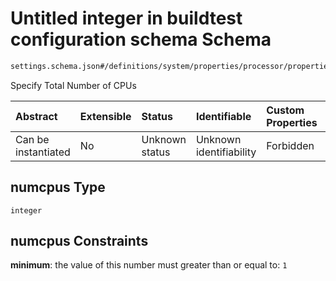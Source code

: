 # Untitled integer in buildtest configuration schema Schema

```txt
settings.schema.json#/definitions/system/properties/processor/properties/numcpus
```

Specify Total Number of CPUs

| Abstract            | Extensible | Status         | Identifiable            | Custom Properties | Additional Properties | Access Restrictions | Defined In                                                                   |
| :------------------ | :--------- | :------------- | :---------------------- | :---------------- | :-------------------- | :------------------ | :--------------------------------------------------------------------------- |
| Can be instantiated | No         | Unknown status | Unknown identifiability | Forbidden         | Allowed               | none                | [settings.schema.json\*](../out/settings.schema.json "open original schema") |

## numcpus Type

`integer`

## numcpus Constraints

**minimum**: the value of this number must greater than or equal to: `1`
